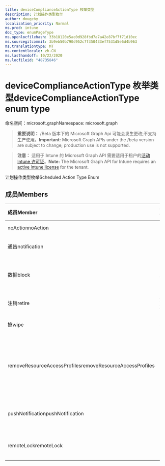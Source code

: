 ```yaml
---
title: deviceComplianceActionType 枚举类型
description: 计划操作类型枚举
author: dougeby
localization_priority: Normal
ms.prod: intune
doc_type: enumPageType
ms.openlocfilehash: 33b18120e5ae0d928fbd7a7a42e87bf7f71d10ec
ms.sourcegitcommit: 3b9eb50b790d952c7f350433ef7531d5e6d4b963
ms.translationtype: MT
ms.contentlocale: zh-CN
ms.lasthandoff: 10/22/2020
ms.locfileid: "48735846"
---
```

# <a name="devicecomplianceactiontype-enum-type"></a><span data-ttu-id="c6b60-103">deviceComplianceActionType 枚举类型</span><span class="sxs-lookup"><span data-stu-id="c6b60-103">deviceComplianceActionType enum type</span></span>

<span data-ttu-id="c6b60-104">命名空间：microsoft.graph</span><span class="sxs-lookup"><span data-stu-id="c6b60-104">Namespace: microsoft.graph</span></span>

> <span data-ttu-id="c6b60-105">**重要说明：** /Beta 版本下的 Microsoft Graph Api 可能会发生更改;不支持生产使用。</span><span class="sxs-lookup"><span data-stu-id="c6b60-105">**Important:** Microsoft Graph APIs under the /beta version are subject to change; production use is not supported.</span></span>

> <span data-ttu-id="c6b60-106">**注意：** 适用于 Intune 的 Microsoft Graph API 需要适用于租户的[活动 Intune 许可证](https://go.microsoft.com/fwlink/?linkid=839381)。</span><span class="sxs-lookup"><span data-stu-id="c6b60-106">**Note:** The Microsoft Graph API for Intune requires an [active Intune license](https://go.microsoft.com/fwlink/?linkid=839381) for the tenant.</span></span>

<span data-ttu-id="c6b60-107">计划操作类型枚举</span><span class="sxs-lookup"><span data-stu-id="c6b60-107">Scheduled Action Type Enum</span></span>

## <a name="members"></a><span data-ttu-id="c6b60-108">成员</span><span class="sxs-lookup"><span data-stu-id="c6b60-108">Members</span></span>
|<span data-ttu-id="c6b60-109">成员</span><span class="sxs-lookup"><span data-stu-id="c6b60-109">Member</span></span>|<span data-ttu-id="c6b60-110">值</span><span class="sxs-lookup"><span data-stu-id="c6b60-110">Value</span></span>|<span data-ttu-id="c6b60-111">说明</span><span class="sxs-lookup"><span data-stu-id="c6b60-111">Description</span></span>|
|:---|:---|:---|
|<span data-ttu-id="c6b60-112">noAction</span><span class="sxs-lookup"><span data-stu-id="c6b60-112">noAction</span></span>|<span data-ttu-id="c6b60-113">0</span><span class="sxs-lookup"><span data-stu-id="c6b60-113">0</span></span>|<span data-ttu-id="c6b60-114">无操作</span><span class="sxs-lookup"><span data-stu-id="c6b60-114">No Action</span></span>|
|<span data-ttu-id="c6b60-115">通告</span><span class="sxs-lookup"><span data-stu-id="c6b60-115">notification</span></span>|<span data-ttu-id="c6b60-116">1</span><span class="sxs-lookup"><span data-stu-id="c6b60-116">1</span></span>|<span data-ttu-id="c6b60-117">发送通知</span><span class="sxs-lookup"><span data-stu-id="c6b60-117">Send Notification</span></span>|
|<span data-ttu-id="c6b60-118">数据</span><span class="sxs-lookup"><span data-stu-id="c6b60-118">block</span></span>|<span data-ttu-id="c6b60-119">双面</span><span class="sxs-lookup"><span data-stu-id="c6b60-119">2</span></span>|<span data-ttu-id="c6b60-120">阻止 AAD 中的设备</span><span class="sxs-lookup"><span data-stu-id="c6b60-120">Block the device in AAD</span></span>|
|<span data-ttu-id="c6b60-121">注销</span><span class="sxs-lookup"><span data-stu-id="c6b60-121">retire</span></span>|<span data-ttu-id="c6b60-122">第三章</span><span class="sxs-lookup"><span data-stu-id="c6b60-122">3</span></span>|<span data-ttu-id="c6b60-123">停用设备</span><span class="sxs-lookup"><span data-stu-id="c6b60-123">Retire the device</span></span>|
|<span data-ttu-id="c6b60-124">擦</span><span class="sxs-lookup"><span data-stu-id="c6b60-124">wipe</span></span>|<span data-ttu-id="c6b60-125">4 </span><span class="sxs-lookup"><span data-stu-id="c6b60-125">4</span></span>|<span data-ttu-id="c6b60-126">擦除设备</span><span class="sxs-lookup"><span data-stu-id="c6b60-126">Wipe the device</span></span>|
|<span data-ttu-id="c6b60-127">removeResourceAccessProfiles</span><span class="sxs-lookup"><span data-stu-id="c6b60-127">removeResourceAccessProfiles</span></span>|<span data-ttu-id="c6b60-128">5 </span><span class="sxs-lookup"><span data-stu-id="c6b60-128">5</span></span>|<span data-ttu-id="c6b60-129">从设备中删除资源访问配置文件</span><span class="sxs-lookup"><span data-stu-id="c6b60-129">Remove Resource Access Profiles from the device</span></span>|
|<span data-ttu-id="c6b60-130">pushNotification</span><span class="sxs-lookup"><span data-stu-id="c6b60-130">pushNotification</span></span>|<span data-ttu-id="c6b60-131">9 </span><span class="sxs-lookup"><span data-stu-id="c6b60-131">9</span></span>|<span data-ttu-id="c6b60-132">将推送通知发送到设备</span><span class="sxs-lookup"><span data-stu-id="c6b60-132">Send push notification to device</span></span>|
|<span data-ttu-id="c6b60-133">remoteLock</span><span class="sxs-lookup"><span data-stu-id="c6b60-133">remoteLock</span></span>|<span data-ttu-id="c6b60-134">10  </span><span class="sxs-lookup"><span data-stu-id="c6b60-134">10</span></span>|<span data-ttu-id="c6b60-135">远程锁定设备</span><span class="sxs-lookup"><span data-stu-id="c6b60-135">Remotely lock the device</span></span>|





